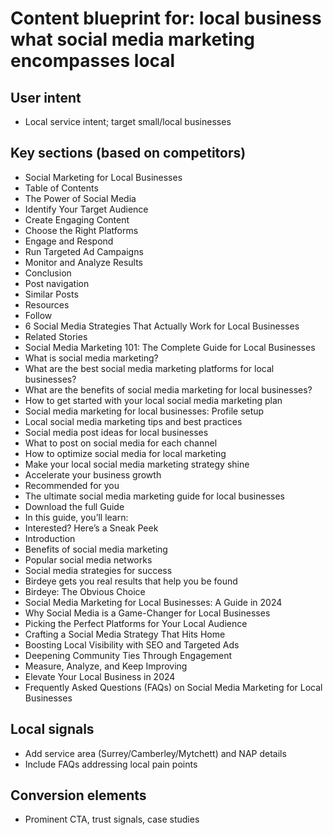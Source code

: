 # Content blueprint for: local business what social media marketing encompasses local

## User intent
- Local service intent; target small/local businesses

## Key sections (based on competitors)
- Social Marketing for Local Businesses
- Table of Contents
- The Power of Social Media
- Identify Your Target Audience
- Create Engaging Content
- Choose the Right Platforms
- Engage and Respond
- Run Targeted Ad Campaigns
- Monitor and Analyze Results
- Conclusion
- Post navigation
- Similar Posts
- Resources
- Follow
- 6 Social Media Strategies That Actually Work for Local Businesses
- Related Stories
- Social Media Marketing 101: The Complete Guide for Local Businesses
- What is social media marketing?
- What are the best social media marketing platforms for local businesses?
- What are the benefits of social media marketing for local businesses?
- How to get started with your local social media marketing plan
- Social media marketing for local businesses: Profile setup
- Local social media marketing tips and best practices
- Social media post ideas for local businesses
- What to post on social media for each channel
- How to optimize social media for local marketing
- Make your local social media marketing strategy shine
- Accelerate your business growth
- Recommended for you
- The ultimate social media marketing guide for local businesses
- Download the full Guide
- In this guide, you’ll learn:
- Interested? Here’s a Sneak Peek
- Introduction
- Benefits of social media marketing
- Popular social media networks
- Social media strategies for success
- Birdeye gets you real results that help you be found
- Birdeye: The Obvious Choice
- Social Media Marketing for Local Businesses: A Guide in 2024
- Why Social Media is a Game-Changer for Local Businesses
- Picking the Perfect Platforms for Your Local Audience
- Crafting a Social Media Strategy That Hits Home
- Boosting Local Visibility with SEO and Targeted Ads
- Deepening Community Ties Through Engagement
- Measure, Analyze, and Keep Improving
- Elevate Your Local Business in 2024
- Frequently Asked Questions (FAQs) on Social Media Marketing for Local Businesses

## Local signals
- Add service area (Surrey/Camberley/Mytchett) and NAP details
- Include FAQs addressing local pain points

## Conversion elements
- Prominent CTA, trust signals, case studies